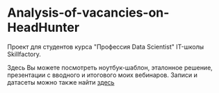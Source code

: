 # Analysis-of-vacancies-on-HeadHunter
Проект для студентов курса "Профессия Data Scientist" IT-школы Skillfactory.

Здесь Вы можете посмотреть ноутбук-шаблон, эталонное решение, презентации с вводного и итогового моих вебинаров. Записи и датасеты можно также найти [здесь](https://drive.google.com/drive/folders/1tGB9Yf_f0rVIn4DMZTBrPt-Lf0wT16ux?usp=sharing)
